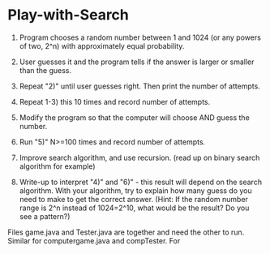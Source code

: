 # Play-with-Search
1) Program chooses a random number between 1 and 1024 (or any powers of two, 2^n) with approximately equal probability.

2) User guesses it and the program tells if the answer is larger or smaller than the guess.

3) Repeat "2)" until user guesses right. Then print the number of attempts.

4) Repeat 1-3) this 10 times and record number of attempts.

5) Modify the program so that the computer will choose AND guess the number.

6) Run "5)" N>=100 times and record number of attempts.

7) Improve search algorithm, and use recursion. (read up on binary search algorithm for example)

8) Write-up to interpret "4)" and "6)" - this result will depend on the search algorithm. With your algorithm, try to explain how many guess do you need to make to get the correct answer. (Hint: If the random number range is 2^n instead of 1024=2^10, what would be the result? Do you see a pattern?)

Files game.java and Tester.java are together and need the other to run. Similar for computergame.java and compTester.
For 
